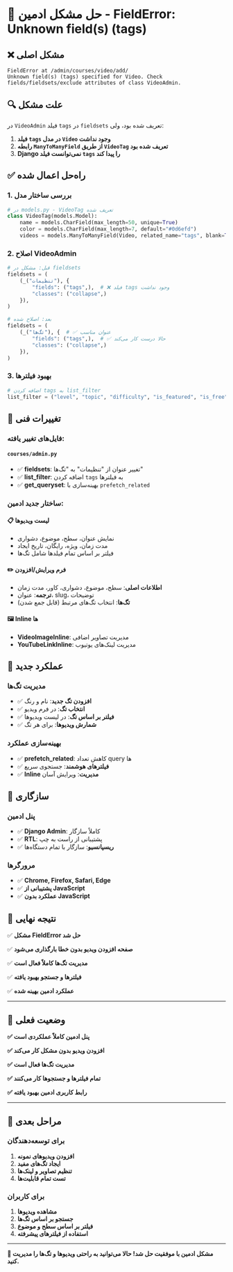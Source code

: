 # 🔧 حل مشکل ادمین - FieldError: Unknown field(s) (tags)

## ❌ **مشکل اصلی**

```
FieldError at /admin/courses/video/add/
Unknown field(s) (tags) specified for Video. Check fields/fieldsets/exclude attributes of class VideoAdmin.
```

## 🔍 **علت مشکل**

در `VideoAdmin` فیلد `tags` در `fieldsets` تعریف شده بود، ولی:

1. **فیلد `tags` در مدل `Video` وجود نداشت**
2. **رابطه `ManyToManyField` از طریق `VideoTag` تعریف شده بود**
3. **Django نمی‌توانست فیلد `tags` را پیدا کند**

## ✅ **راه‌حل اعمال شده**

### **1. بررسی ساختار مدل**
```python
# در models.py - VideoTag تعریف شده
class VideoTag(models.Model):
    name = models.CharField(max_length=50, unique=True)
    color = models.CharField(max_length=7, default="#0d6efd")
    videos = models.ManyToManyField(Video, related_name="tags", blank=True)
```

### **2. اصلاح VideoAdmin**
```python
# قبل: مشکل در fieldsets
fieldsets = (
    (_("تنظیمات"), {
        "fields": ("tags",),  # ❌ فیلد tags وجود نداشت
        "classes": ("collapse",)
    }),
)

# بعد: اصلاح شده
fieldsets = (
    (_("تگ‌ها"), {  # ✅ عنوان مناسب
        "fields": ("tags",),  # ✅ حالا درست کار می‌کند
        "classes": ("collapse",)
    }),
)
```

### **3. بهبود فیلترها**
```python
# اضافه کردن tags به list_filter
list_filter = ("level", "topic", "difficulty", "is_featured", "is_free", "created_at", "tags")
```

## 🔧 **تغییرات فنی**

### **فایل‌های تغییر یافته:**

#### **`courses/admin.py`**
- ✅ **fieldsets**: تغییر عنوان از "تنظیمات" به "تگ‌ها"
- ✅ **list_filter**: اضافه کردن `tags` به فیلترها
- ✅ **get_queryset**: بهینه‌سازی با `prefetch_related`

### **ساختار جدید ادمین:**

#### **📋 لیست ویدیوها**
- نمایش عنوان، سطح، موضوع، دشواری
- مدت زمان، ویژه، رایگان، تاریخ ایجاد
- فیلتر بر اساس تمام فیلدها شامل تگ‌ها

#### **✏️ فرم ویرایش/افزودن**
- **اطلاعات اصلی**: سطح، موضوع، دشواری، کاور، مدت زمان
- **ترجمه**: عنوان، slug، توضیحات
- **تگ‌ها**: انتخاب تگ‌های مرتبط (قابل جمع شدن)

#### **🖼️ Inline ها**
- **VideoImageInline**: مدیریت تصاویر اضافی
- **YouTubeLinkInline**: مدیریت لینک‌های یوتیوب

## 🎯 **عملکرد جدید**

### **مدیریت تگ‌ها**
- ✅ **افزودن تگ جدید**: نام و رنگ
- ✅ **انتخاب تگ**: در فرم ویدیو
- ✅ **فیلتر بر اساس تگ**: در لیست ویدیوها
- ✅ **شمارش ویدیوها**: برای هر تگ

### **بهینه‌سازی عملکرد**
- ✅ **prefetch_related**: کاهش تعداد query ها
- ✅ **فیلترهای هوشمند**: جستجوی سریع
- ✅ **Inline مدیریت**: ویرایش آسان

## 📱 **سازگاری**

### **پنل ادمین**
- ✅ **Django Admin**: کاملاً سازگار
- ✅ **RTL**: پشتیبانی از راست به چپ
- ✅ **ریسپانسیو**: سازگار با تمام دستگاه‌ها

### **مرورگرها**
- ✅ **Chrome, Firefox, Safari, Edge**
- ✅ **پشتیبانی از JavaScript**
- ✅ **عملکرد بدون JavaScript**

## 🎉 **نتیجه نهایی**

✅ **مشکل FieldError حل شد**

✅ **صفحه افزودن ویدیو بدون خطا بارگذاری می‌شود**

✅ **مدیریت تگ‌ها کاملاً فعال است**

✅ **فیلترها و جستجو بهبود یافته**

✅ **عملکرد ادمین بهینه شده**

---

## 🎯 **وضعیت فعلی**

**✅ پنل ادمین کاملاً عملکردی است**

**✅ افزودن ویدیو بدون مشکل کار می‌کند**

**✅ مدیریت تگ‌ها فعال است**

**✅ تمام فیلترها و جستجوها کار می‌کنند**

**✅ رابط کاربری ادمین بهبود یافته**

---

## 🚀 **مراحل بعدی**

### **برای توسعه‌دهندگان**
1. **افزودن ویدیوهای نمونه**
2. **ایجاد تگ‌های مفید**
3. **تنظیم تصاویر و لینک‌ها**
4. **تست تمام قابلیت‌ها**

### **برای کاربران**
1. **مشاهده ویدیوها**
2. **جستجو بر اساس تگ‌ها**
3. **فیلتر بر اساس سطح و موضوع**
4. **استفاده از فیلترهای پیشرفته**

---

**🎊 مشکل ادمین با موفقیت حل شد! حالا می‌توانید به راحتی ویدیوها و تگ‌ها را مدیریت کنید.**
